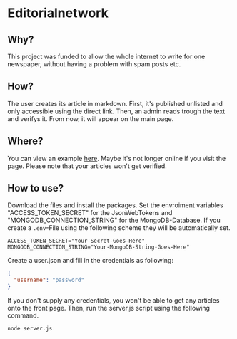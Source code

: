 # Editorialnetwork
## Why?
This project was funded to allow the whole internet to write for one newspaper,
without having a problem with spam posts etc. 
## How?
The user creates its article in markdown. First, it's published unlisted and only
accessible using the direct link. Then, an admin reads trough the text and verifys
it. From now, it will appear on the main page.
## Where?
You can view an example [here](https://rdn.justcoding.tech/). Maybe it's not longer
online if you visit the page. Please note that your articles won't get verified. 
## How to use?
Download the files and install the packages. Set the envroiment variables "ACCESS_TOKEN_SECRET" for the
JsonWebTokens and "MONGODB_CONNECTION_STRING" for the MongoDB-Database. If you create a
`.env`-File using the following scheme they will be automatically set.
```dotenv
ACCESS_TOKEN_SECRET="Your-Secret-Goes-Here"
MONGODB_CONNECTION_STRING="Your-MongoDB-String-Goes-Here"
```
Create a user.json and fill in the credentials as following:
```json
{
  "username": "password"
}
```
If you don't supply any credentials, you won't be able to get any articles onto the
front page. Then, run the server.js script using the following command.
```shell
node server.js
```
